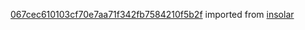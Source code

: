 [067cec610103cf70e7aa71f342fb7584210f5b2f](https://github.com/insolar/insolar/commit/067cec610103cf70e7aa71f342fb7584210f5b2f) imported from [insolar](https://github.com/insolar/insolar)

